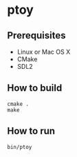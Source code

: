 # ptoy

## Prerequisites

- Linux or Mac OS X
- CMake
- SDL2

## How to build

```
cmake .
make
```

## How to run

```
bin/ptoy
```
